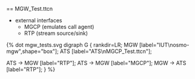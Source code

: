 == MGW_Test.ttcn

* external interfaces
    * MGCP (emulates call agent)
    * RTP (stream source/sink)

{% dot mgw_tests.svg
digraph G {
  rankdir=LR;
  MGW [label="IUT\nosmo-mgw",shape="box"];
  ATS [label="ATS\nMGCP_Test.ttcn"];

  ATS -> MGW [label="RTP"];
  ATS -> MGW [label="MGCP"];
  MGW -> ATS [label="RTP"];
}
%}
